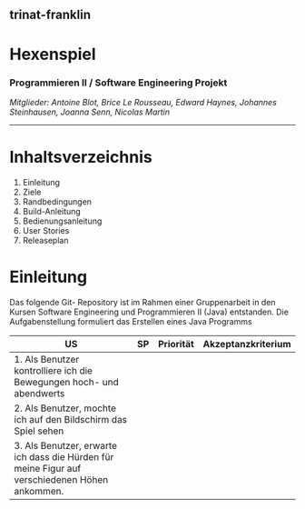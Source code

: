 ## trinat-franklin
# Hexenspiel

### Programmieren II / Software Engineering Projekt

*Mitglieder: Antoine Blot, Brice Le Rousseau, Edward Haynes, Johannes Steinhausen, Joanna Senn, Nicolas Martin*

-----

# Inhaltsverzeichnis

1. Einleitung 
2. Ziele
3. Randbedingungen
4. Build-Anleitung
5. Bedienungsanleitung
6. User Stories
7. Releaseplan


# Einleitung
Das folgende Git- Repository ist im Rahmen einer Gruppenarbeit in den Kursen Software Engineering und Programmieren II (Java) entstanden. Die Aufgabenstellung formuliert das Erstellen eines Java Programms


| US | SP | Priorität | Akzeptanzkriterium |
|----|----|----|----|
|1. Als Benutzer kontrolliere ich die Bewegungen hoch- und abendwerts||||
|2. Als Benutzer, mochte ich auf den Bildschirm das Spiel sehen||||
|3. Als Benutzer, erwarte ich dass die Hürden für meine Figur auf verschiedenen Höhen ankommen. ||||
